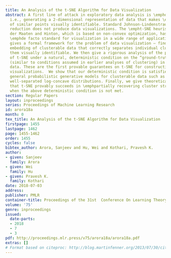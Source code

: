 ```yaml
---
title: An Analysis of the t-SNE Algorithm for Data Visualization
abstract: A first line of attack in exploratory data analysis is \emphdata visualization,
  i.e., generating a 2-dimensional representation of data that makes \emphclusters
  of similar points visually identifiable. Standard Johnson-Lindenstrauss dimensionality
  reduction does not produce data visualizations. The \empht-SNE heuristic of van
  der Maaten and Hinton, which is based on non-convex optimization, has become the
  \emphde facto standard for visualization in a wide range of applications. This work
  gives a formal framework for the problem of data visualization – finding a 2-dimensional
  embedding of clusterable data that correctly separates individual clusters to make
  them visually identifiable. We then give a rigorous analysis of the performance
  of t-SNE under a natural, deterministic condition on the “ground-truth” clusters
  (similar to conditions assumed in earlier analyses of clustering) in the underlying
  data. These are the first provable guarantees on t-SNE for constructing good data
  visualizations.  We show that our deterministic condition is satisfied by considerably
  general probabilistic generative models for clusterable data such as mixtures of
  well-separated log-concave distributions. Finally, we give theoretical evidence
  that t-SNE provably succeeds in \emphpartially recovering cluster structure even
  when the above deterministic condition is not met.
section: Regular Papers
layout: inproceedings
series: Proceedings of Machine Learning Research
id: arora18a
month: 0
tex_title: An Analysis of the t-SNE Algorithm for Data Visualization
firstpage: 1455
lastpage: 1462
page: 1455-1462
order: 1455
cycles: false
bibtex_author: Arora, Sanjeev and Hu, Wei and Kothari, Pravesh K.
author:
- given: Sanjeev
  family: Arora
- given: Wei
  family: Hu
- given: Pravesh K.
  family: Kothari
date: 2018-07-03
address: 
publisher: PMLR
container-title: Proceedings of the 31st  Conference On Learning Theory
volume: '75'
genre: inproceedings
issued:
  date-parts:
  - 2018
  - 7
  - 3
pdf: http://proceedings.mlr.press/v75/arora18a/arora18a.pdf
extras: []
# Format based on citeproc: http://blog.martinfenner.org/2013/07/30/citeproc-yaml-for-bibliographies/
---
```

